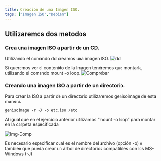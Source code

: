 ```yaml
---
title: Creación de una Imagen ISO.
tags: ["Imagen ISO","Debian"]
---
```

## Utilizaremos dos metodos

### Crea una imagen ISO a partir de un CD.

Utilizando el comando dd creamos una imagen ISO.
![dd](/QuestTIC/img-post/img-iso/dd.png)

Si queremos ver el contenido de la Imagen tendremos que montarla, utilizando el
comando mount -o loop.
![Comprobar](/QuestTIC/img-post/img-iso/comprobación.png)


### Creando una imagen ISO a partir de un directorio.

Para crear la ISO a partir de un directorio utilizaremos genisoimage de esta manera:

`genisoimage -r -J -o etc.iso /etc`

Al igual que en el ejercicio anterior utilizamos “mount -o loop” para montar en la
carpeta especificada

![Img-Comp](/QuestTIC/img-post/img-iso/imgcomp.png)

Es necesario especificar cual es el nombre del archivo (opción -o) o también que
pueda crear un árbol de directorios compatibles con los MS-Windows (-J)
